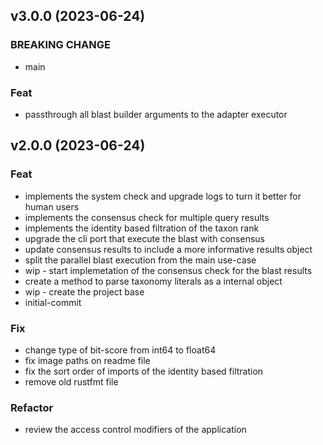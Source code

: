 ## v3.0.0 (2023-06-24)

### BREAKING CHANGE

- main

### Feat

- passthrough all blast builder arguments to the adapter executor

## v2.0.0 (2023-06-24)

### Feat

- implements the system check and upgrade logs to turn it better for human users
- implements the consensus check for multiple query results
- implements the identity based filtration of the taxon rank
- upgrade the cli port that execute the blast with consensus
- update consensus results to include a more informative results object
- split the parallel blast execution from the main use-case
- wip - start implemetation of the consensus check for the blast results
- create a method to parse taxonomy literals as a internal object
- wip - create the project base
- initial-commit

### Fix

- change type of bit-score from int64 to float64
- fix image paths on readme file
- fix the sort order of imports of the identity based filtration
- remove old rustfmt file

### Refactor

- review the access control modifiers of the application
